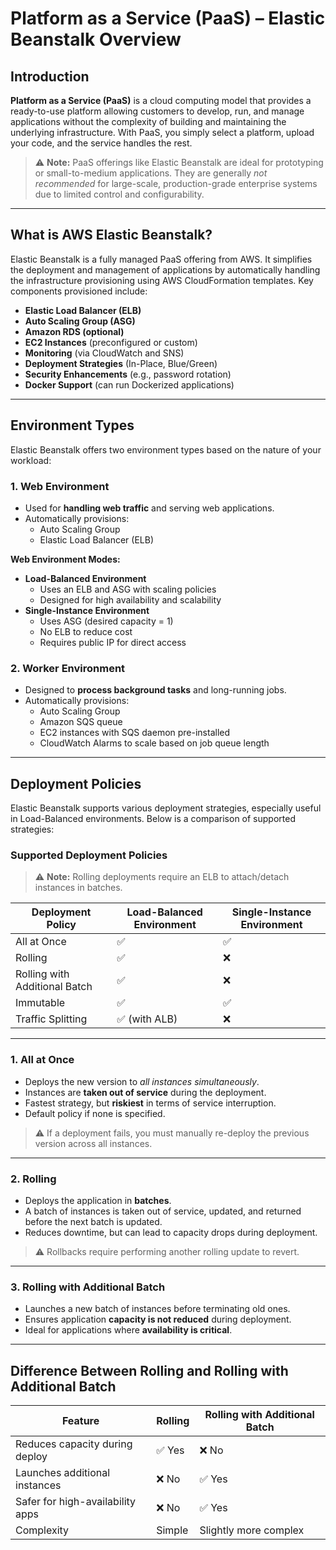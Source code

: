 # Platform as a Service (PaaS) – Elastic Beanstalk Overview

## Introduction

**Platform as a Service (PaaS)** is a cloud computing model that provides a ready-to-use platform allowing customers to develop, run, and manage applications without the complexity of building and maintaining the underlying infrastructure. With PaaS, you simply select a platform, upload your code, and the service handles the rest.

> ⚠️ **Note:** PaaS offerings like Elastic Beanstalk are ideal for prototyping or small-to-medium applications. They are generally *not recommended* for large-scale, production-grade enterprise systems due to limited control and configurability.

---
## What is AWS Elastic Beanstalk?

Elastic Beanstalk is a fully managed PaaS offering from AWS. It simplifies the deployment and management of applications by automatically handling the infrastructure provisioning using AWS CloudFormation templates. Key components provisioned include:

* **Elastic Load Balancer (ELB)**
* **Auto Scaling Group (ASG)**
* **Amazon RDS (optional)**
* **EC2 Instances** (preconfigured or custom)
* **Monitoring** (via CloudWatch and SNS)
* **Deployment Strategies** (In-Place, Blue/Green)
* **Security Enhancements** (e.g., password rotation)
* **Docker Support** (can run Dockerized applications)

---
## Environment Types

Elastic Beanstalk offers two environment types based on the nature of your workload:
### 1. Web Environment

* Used for **handling web traffic** and serving web applications.
* Automatically provisions:
  * Auto Scaling Group
  * Elastic Load Balancer (ELB)

**Web Environment Modes:**

* **Load-Balanced Environment**
  * Uses an ELB and ASG with scaling policies
  * Designed for high availability and scalability
* **Single-Instance Environment**
  * Uses ASG (desired capacity = 1)
  * No ELB to reduce cost
  * Requires public IP for direct access
### 2. Worker Environment

* Designed to **process background tasks** and long-running jobs.
* Automatically provisions:
  * Auto Scaling Group
  * Amazon SQS queue
  * EC2 instances with SQS daemon pre-installed
  * CloudWatch Alarms to scale based on job queue length

---
## Deployment Policies

Elastic Beanstalk supports various deployment strategies, especially useful in Load-Balanced environments. Below is a comparison of supported strategies:
### Supported Deployment Policies

> ⚠️ **Note:** Rolling deployments require an ELB to attach/detach instances in batches.

| Deployment Policy             | Load-Balanced Environment | Single-Instance Environment |
| ----------------------------- | ------------------------- | --------------------------- |
| All at Once                   | ✅                         | ✅                           |
| Rolling                       | ✅                         | ❌                           |
| Rolling with Additional Batch | ✅                         | ❌                           |
| Immutable                     | ✅                         | ✅                           |
| Traffic Splitting             | ✅ (with ALB)              | ❌                           |

---
### 1. **All at Once**

* Deploys the new version to *all instances simultaneously*.
* Instances are **taken out of service** during the deployment.
* Fastest strategy, but **riskiest** in terms of service interruption.
* Default policy if none is specified.

> ⚠️ If a deployment fails, you must manually re-deploy the previous version across all instances.

---
### 2. **Rolling**

* Deploys the application in **batches**.
* A batch of instances is taken out of service, updated, and returned before the next batch is updated.
* Reduces downtime, but can lead to capacity drops during deployment.

> ⚠️ Rollbacks require performing another rolling update to revert.

---
### 3. **Rolling with Additional Batch**

* Launches a new batch of instances before terminating old ones.
* Ensures application **capacity is not reduced** during deployment.
* Ideal for applications where **availability is critical**.

---
## Difference Between Rolling and Rolling with Additional Batch

| Feature                          | Rolling | Rolling with Additional Batch |
| -------------------------------- | ------- | ----------------------------- |
| Reduces capacity during deploy   | ✅ Yes   | ❌ No                          |
| Launches additional instances    | ❌ No    | ✅ Yes                         |
| Safer for high-availability apps | ❌ No    | ✅ Yes                         |
| Complexity                       | Simple  | Slightly more complex         |

